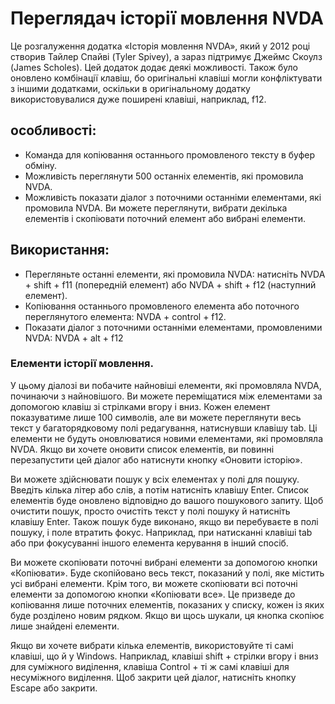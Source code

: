 # Переглядач історії мовлення NVDA

Це розгалуження додатка «Історія мовлення NVDA», який у 2012 році створив Тайлер Спайві (Tyler Spivey), а зараз підтримує Джеймс Скоулз (James Scholes). Цей додаток додає деякі можливості.
Також було оновлено комбінації клавіш, бо оригінальні клавіші могли конфліктувати з іншими додатками, оскільки в оригінальному додатку використовувалися дуже поширені клавіші, наприклад, f12.

## особливості:

* Команда для копіювання останнього промовленого тексту в буфер обміну.
* Можливість переглянути 500 останніх елементів, які промовила NVDA.
* Можливість показати діалог з поточними останніми елементами, які промовила NVDA. Ви можете переглянути, вибрати декілька елементів і скопіювати поточний елемент або вибрані елементи.

## Використання:

* Перегляньте останні елементи, які промовила NVDA: натисніть NVDA + shift + f11 (попередній елемент) або NVDA + shift + f12 (наступний елемент).
* Копіювання останнього промовленого елемента або поточного переглянутого елемента: NVDA + control + f12.
* Показати діалог з поточними останніми елементами, промовленими NVDA: NVDA + alt + f12

### Елементи історії мовлення.

У цьому діалозі ви побачите найновіші елементи, які промовляла NVDA, починаючи з найновішого. Ви можете переміщатися між елементами за допомогою клавіш зі стрілками вгору і вниз. Кожен елемент показуватиме лише 100 символів, але ви можете переглянути весь текст у багаторядковому полі редагування, натиснувши клавішу tab. Ці елементи не будуть оновлюватися новими елементами, які промовляла NVDA. Якщо ви хочете оновити список елементів, ви повинні перезапустити цей діалог або натиснути кнопку «Оновити історію».

Ви можете здійснювати пошук у всіх елементах у полі для пошуку. Введіть кілька літер або слів, а потім натисніть клавішу Enter. Список елементів буде оновлено відповідно до вашого пошукового запиту. Щоб очистити пошук, просто очистіть текст у полі пошуку й натисніть клавішу Enter. Також пошук буде виконано, якщо ви перебуваєте в полі пошуку, і поле втратить фокус. Наприклад, при натисканні клавіші tab або при фокусуванні іншого елемента керування в інший спосіб.

Ви можете скопіювати поточні вибрані елементи за допомогою кнопки «Копіювати». Буде скопійовано весь текст, показаний у полі, яке містить усі вибрані елементи.
Крім того, ви можете скопіювати всі поточні елементи за допомогою кнопки «Копіювати все». Це призведе до копіювання лише поточних елементів, показаних у списку, кожен із яких буде розділено новим рядком. Якщо ви щось шукали, ця кнопка скопіює лише знайдені елементи.

Якщо ви хочете вибрати кілька елементів, використовуйте ті самі клавіші, що й у Windows. Наприклад, клавіші shift + стрілки вгору і вниз для суміжного виділення, клавіша Control + ті ж самі клавіші для несуміжного виділення.
Щоб закрити цей діалог, натисніть кнопку Escape або закрити.
